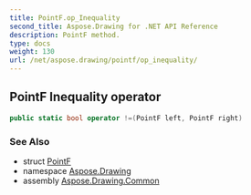 ```yaml
---
title: PointF.op_Inequality
second_title: Aspose.Drawing for .NET API Reference
description: PointF method. 
type: docs
weight: 130
url: /net/aspose.drawing/pointf/op_inequality/
---
```

## PointF Inequality operator

```csharp
public static bool operator !=(PointF left, PointF right)
```

### See Also

* struct [PointF](../)
* namespace [Aspose.Drawing](../../pointf/)
* assembly [Aspose.Drawing.Common](../../../)


